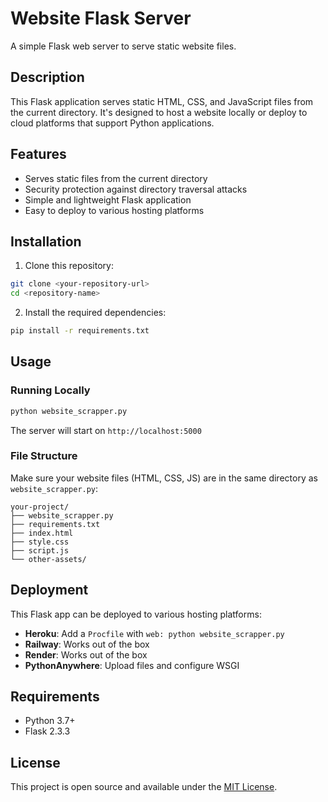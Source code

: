 # Website Flask Server

A simple Flask web server to serve static website files.

## Description

This Flask application serves static HTML, CSS, and JavaScript files from the current directory. It's designed to host a website locally or deploy to cloud platforms that support Python applications.

## Features

- Serves static files from the current directory
- Security protection against directory traversal attacks
- Simple and lightweight Flask application
- Easy to deploy to various hosting platforms

## Installation

1. Clone this repository:
```bash
git clone <your-repository-url>
cd <repository-name>
```

2. Install the required dependencies:
```bash
pip install -r requirements.txt
```

## Usage

### Running Locally

```bash
python website_scrapper.py
```

The server will start on `http://localhost:5000`

### File Structure

Make sure your website files (HTML, CSS, JS) are in the same directory as `website_scrapper.py`:

```
your-project/
├── website_scrapper.py
├── requirements.txt
├── index.html
├── style.css
├── script.js
└── other-assets/
```

## Deployment

This Flask app can be deployed to various hosting platforms:

- **Heroku**: Add a `Procfile` with `web: python website_scrapper.py`
- **Railway**: Works out of the box
- **Render**: Works out of the box
- **PythonAnywhere**: Upload files and configure WSGI

## Requirements

- Python 3.7+
- Flask 2.3.3

## License

This project is open source and available under the [MIT License](LICENSE).

